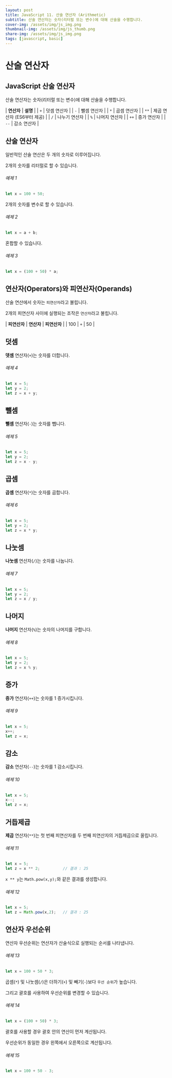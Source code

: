 ```yaml
---
layout: post
title: JavaScript 11. 산술 연산자 (Arithmetic)
subtitle: 산술 연산자는 숫자(리터럴 또는 변수)에 대해 산술을 수행합니다.
cover-img: /assets/img/js_img.png
thumbnail-img: /assets/img/js_thumb.png
share-img: /assets/img/js_img.png
tags: [javascript, basic]
---
```


# 산술 연산자

## JavaScript 산술 연산자

산술 연산자는 숫자(리터럴 또는 변수)에 대해 산술을 수행합니다.

| **연산자** | **설명** |
| ```+``` | 덧셈 연산자 |
| ```-``` | 뺄셈 연산자 |
| ```*``` | 곱셈 연산자 |
| ```**``` | 제곱 연산자 (ES6부터 제공) |
| ```/``` | 나누기 연산자 |
| ```%``` | 나머지 연산자 |
| ```++``` | 증가 연산자 |
| ```--``` | 감소 연산자 |

## 산술  연산자

일반적인 산술 연산은 두 개의 숫자로 이루어집니다.

2개의 숫자를 리터럴로 할 수 있습니다.

###### 예제 1

```javascript
let x = 100 + 50;
```

2개의 숫자를 변수로 할 수 있습니다.

###### 예제 2

```javascript
let x = a + b;
```

혼합할 수 있습니다.

###### 예제 3

```javascript
let x = (100 + 50) * a;
```

## 연산자(Operators)와 피연산자(Operands)

산술 연산에서 숫자는 ```피연산자```라고 불립니다.

2개의 피연산자 사이에 실행되는 조작은 ```연산자```라고 불립니다.

| **피연산자** | **연산자** | **피연산자** |
| 100 | ```+``` | 50 |

## 덧셈

**뎃셈** 연산자(```+```)는 숫자를 더합니다.

###### 예제 4

```javascript
let x = 5;
let y = 2;
let z = x + y;
```

## 뺄셈

**뺄셈** 연산자(```-```)는 숫자를 뺍니다.

###### 예제 5

```javascript
let x = 5;
let y = 2;
let z = x - y;
```

## 곱셈

**곱셈** 연산자(```*```)는 숫자를 곱합니다.

###### 예제 6

```javascript
let x = 5;
let y = 2;
let z = x * y;
```

## 나눗셈

**나눗셈** 연산자(```/```)는 숫자를 나눕니다.

###### 예제 7

```javascript
let x = 5;
let y = 2;
let z = x / y;
```

## 나머지

**나머지** 연산자(```%```)는 숫자의 나머지를 구합니다.

###### 예제 8

```javascript
let x = 5;
let y = 2;
let z = x % y;
```

## 증가

**증가** 연산자(```++```)는 숫자를 1 증가시킵니다.

###### 예제 9

```javascript
let x = 5;
x++;
let z = x;
```

## 감소

**감소** 연산자(```--```)는 숫자를 1 감소시킵니다.

###### 예제 10

```javascript
let x = 5;
x--;
let z = x;
```

## 거듭제곱

**제곱** 연산자(```**```)는 첫 번째 피연산자를 두 번째 피연산자의 거듭제곱으로 올립니다.

###### 예제 11

```javascript
let x = 5;
let z = x ** 2;          // 결과 : 25
```

```x ** y```는 ```Math.pow(x,y);```와 같은 결과를 생성합니다.

###### 예제 12

```javascript
let x = 5;
let z = Math.pow(x,2);   // 결과 : 25
```

## 연산자 우선순위

연산자 우선순위는 연산자가 산술식으로 실행되는 순서를 나타냅니다.

###### 예제 13

```javascript
let x = 100 + 50 * 3;
```

곱셈(```*```) 및 나눗셈(```/```)은 더하기(```+```) 및 빼기(```-```)보다 ```우선 순위```가 높습니다.

그리고 괄호를 사용하여 우선순위를 변경할 수 있습니다.

###### 예제 14

```javascript
let x = (100 + 50) * 3;
```

괄호를 사용할 경우 괄호 안의 연산이 먼저 계산됩니다.

우선순위가 동일한 경우 왼쪽에서 오른쪽으로 계산됩니다.

###### 예제 15

```javascript
let x = 100 + 50 - 3;
```
